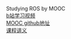 Studying ROS by MOOC<br>
[b站学习视频](https://www.bilibili.com/video/av24585414?from=search&seid=10599026625450139942)<br>
[MOOC github地址](https://github.com/DroidAITech/ROS-Academy-for-Beginners)<br>
[课程讲义](https://www.gitbook.com/book/sychaichangkun/ros-tutorial-icourse163/details)<br>
